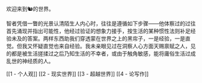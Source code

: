 欢迎来到🐿️的世界。

智者凭借一瞥的光景认清陌生人内心时，往往是遵循如下步骤——他体察过的过往首先涌现并指出可能性，他经过验证的想象力接手，按生活的某种惯性法则补足经验未及的答案。两样东西助我们穿透蒙在世界之上的黑帘子，一是经验，一是直觉。但我又怀疑直觉也来自经验。我未亲眼见过在洞察人心方面天赐禀赋之人，见的都是被生活搓揉过之后乃知生活的不幸者，或由于触角敏感，能将庸俗生活过成乱世的神经质的人。



[[1 - 个人观]]
[[2 - 现实世界]]
[[3 - 超越世界]]
[[4 - 论写作]]


